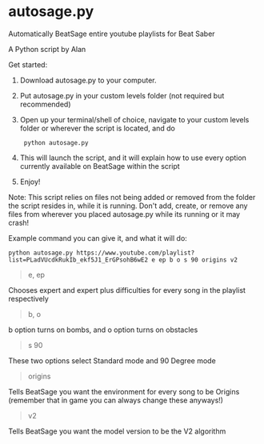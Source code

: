 # autosage.py
Automatically BeatSage entire youtube playlists for Beat Saber

A Python script by Alan

Get started:

1. Download autosage.py to your computer.
2. Put autosage.py in your custom levels folder (not required but recommended)
3. Open up your terminal/shell of choice, navigate to your custom levels folder or wherever the script is located, and do 

        python autosage.py
4. This will launch the script, and it will explain how to use every option currently available on BeatSage within the script
5. Enjoy!

Note: This script relies on files not being added or removed from the folder the script resides in, while it is running. Don't add, create, or remove any files from wherever you placed autosage.py while its running or it may crash!

Example command you can give it, and what it will do:

`python autosage.py https://www.youtube.com/playlist?list=PLadVUcdkRukIb_ekf5J1_ErGPsohB6wE2 e ep b o s 90 origins v2`
>e, ep

Chooses expert and expert plus difficulties for every song in the playlist respectively
>b, o

b option turns on bombs, and o option turns on obstacles
>s 90

These two options select Standard mode and 90 Degree mode
>origins

Tells BeatSage you want the environment for every song to be Origins (remember that in game you can always change these anyways!)
>v2

Tells BeatSage you want the model version to be the V2 algorithm
